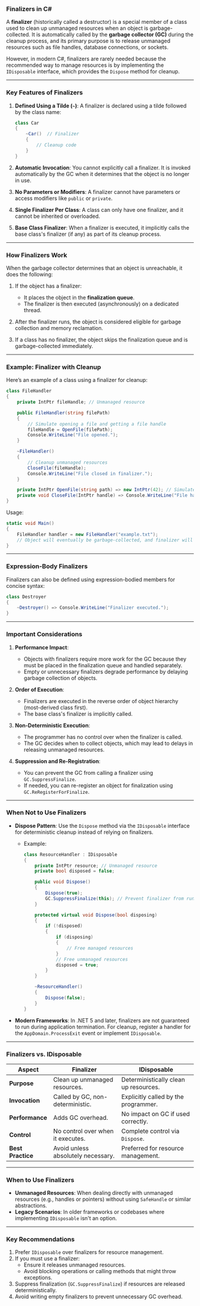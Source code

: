 ### **Finalizers in C#**

A **finalizer** (historically called a destructor) is a special member of a class used to clean up unmanaged resources when an object is garbage-collected. It is automatically called by the **garbage collector (GC)** during the cleanup process, and its primary purpose is to release unmanaged resources such as file handles, database connections, or sockets.

However, in modern C#, finalizers are rarely needed because the recommended way to manage resources is by implementing the `IDisposable` interface, which provides the `Dispose` method for cleanup.

---

### **Key Features of Finalizers**

1. **Defined Using a Tilde (`~`)**: A finalizer is declared using a tilde followed by the class name:
   ```csharp
   class Car
   {
       ~Car()  // Finalizer
       {
           // Cleanup code
       }
   }
   ```

2. **Automatic Invocation**: You cannot explicitly call a finalizer. It is invoked automatically by the GC when it determines that the object is no longer in use.

3. **No Parameters or Modifiers**: A finalizer cannot have parameters or access modifiers like `public` or `private`.

4. **Single Finalizer Per Class**: A class can only have one finalizer, and it cannot be inherited or overloaded.

5. **Base Class Finalizer**: When a finalizer is executed, it implicitly calls the base class's finalizer (if any) as part of its cleanup process.

---

### **How Finalizers Work**

When the garbage collector determines that an object is unreachable, it does the following:

1. If the object has a finalizer:
   - It places the object in the **finalization queue**.
   - The finalizer is then executed (asynchronously) on a dedicated thread.

2. After the finalizer runs, the object is considered eligible for garbage collection and memory reclamation.

3. If a class has no finalizer, the object skips the finalization queue and is garbage-collected immediately.

---

### **Example: Finalizer with Cleanup**

Here’s an example of a class using a finalizer for cleanup:

```csharp
class FileHandler
{
    private IntPtr fileHandle; // Unmanaged resource

    public FileHandler(string filePath)
    {
        // Simulate opening a file and getting a file handle
        fileHandle = OpenFile(filePath);
        Console.WriteLine("File opened.");
    }

    ~FileHandler()
    {
        // Cleanup unmanaged resources
        CloseFile(fileHandle);
        Console.WriteLine("File closed in finalizer.");
    }

    private IntPtr OpenFile(string path) => new IntPtr(42); // Simulated handle
    private void CloseFile(IntPtr handle) => Console.WriteLine("File handle closed.");
}
```

Usage:
```csharp
static void Main()
{
    FileHandler handler = new FileHandler("example.txt");
    // Object will eventually be garbage-collected, and finalizer will run.
}
```

---

### **Expression-Body Finalizers**

Finalizers can also be defined using expression-bodied members for concise syntax:

```csharp
class Destroyer
{
    ~Destroyer() => Console.WriteLine("Finalizer executed.");
}
```

---

### **Important Considerations**

1. **Performance Impact**:
   - Objects with finalizers require more work for the GC because they must be placed in the finalization queue and handled separately.
   - Empty or unnecessary finalizers degrade performance by delaying garbage collection of objects.

2. **Order of Execution**:
   - Finalizers are executed in the reverse order of object hierarchy (most-derived class first).
   - The base class's finalizer is implicitly called.

3. **Non-Deterministic Execution**:
   - The programmer has no control over when the finalizer is called.
   - The GC decides when to collect objects, which may lead to delays in releasing unmanaged resources.

4. **Suppression and Re-Registration**:
   - You can prevent the GC from calling a finalizer using `GC.SuppressFinalize`.
   - If needed, you can re-register an object for finalization using `GC.ReRegisterForFinalize`.

---

### **When Not to Use Finalizers**

- **Dispose Pattern**: Use the `Dispose` method via the `IDisposable` interface for deterministic cleanup instead of relying on finalizers.
  - Example:
    ```csharp
    class ResourceHandler : IDisposable
    {
        private IntPtr resource; // Unmanaged resource
        private bool disposed = false;

        public void Dispose()
        {
            Dispose(true);
            GC.SuppressFinalize(this); // Prevent finalizer from running
        }

        protected virtual void Dispose(bool disposing)
        {
            if (!disposed)
            {
                if (disposing)
                {
                    // Free managed resources
                }
                // Free unmanaged resources
                disposed = true;
            }
        }

        ~ResourceHandler()
        {
            Dispose(false);
        }
    }
    ```

- **Modern Frameworks**: In .NET 5 and later, finalizers are not guaranteed to run during application termination. For cleanup, register a handler for the `AppDomain.ProcessExit` event or implement `IDisposable`.

---

### **Finalizers vs. IDisposable**

| **Aspect**           | **Finalizer**                            | **IDisposable**                            |
|-----------------------|------------------------------------------|--------------------------------------------|
| **Purpose**           | Clean up unmanaged resources.           | Deterministically clean up resources.      |
| **Invocation**        | Called by GC, non-deterministic.         | Explicitly called by the programmer.       |
| **Performance**       | Adds GC overhead.                       | No impact on GC if used correctly.         |
| **Control**           | No control over when it executes.        | Complete control via `Dispose`.            |
| **Best Practice**     | Avoid unless absolutely necessary.       | Preferred for resource management.         |

---

### **When to Use Finalizers**

- **Unmanaged Resources**: When dealing directly with unmanaged resources (e.g., handles or pointers) without using `SafeHandle` or similar abstractions.
- **Legacy Scenarios**: In older frameworks or codebases where implementing `IDisposable` isn't an option.

---

### **Key Recommendations**

1. Prefer `IDisposable` over finalizers for resource management.
2. If you must use a finalizer:
   - Ensure it releases unmanaged resources.
   - Avoid blocking operations or calling methods that might throw exceptions.
3. Suppress finalization (`GC.SuppressFinalize`) if resources are released deterministically.
4. Avoid writing empty finalizers to prevent unnecessary GC overhead.